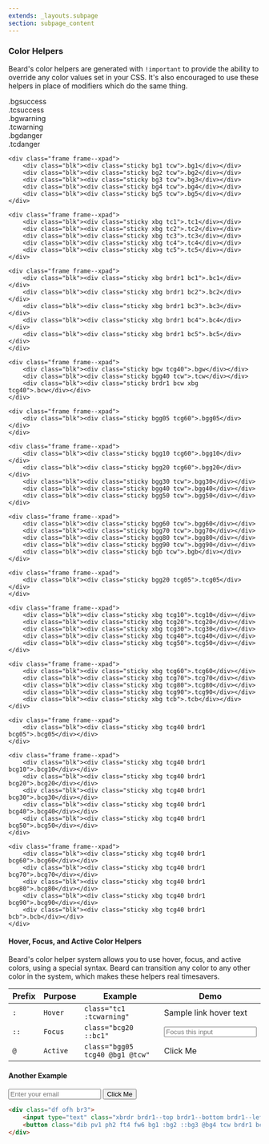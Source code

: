 ```yaml
---
extends: _layouts.subpage
section: subpage_content
---
```


<h3 class="tcg50 ft7 md-ft10 fw3 mb2 md-mb4">Color Helpers</h3>
<p class="tcg50 ft5 fw3 mb4 md-mb6 lh2">Beard's color helpers are generated with <code>!important</code> to provide the ability to override any color values set in your CSS. It's also encouraged to use these helpers in place of modifiers which do the same thing.</p>

<div class="mb4 ph3">
    <div class="frame frame--xpad">
        <div class="blk6"><div class="sticky bgsuccess tcw">.bgsuccess</div></div>
        <div class="blk6"><div class="sticky xbg tcsuccess">.tcsuccess</div></div>
        <div class="blk6"><div class="sticky bgwarning tcw">.bgwarning</div></div>
        <div class="blk6"><div class="sticky xbg tcwarning">.tcwarning</div></div>
        <div class="blk6"><div class="sticky bgdanger tcw">.bgdanger</div></div>
        <div class="blk6"><div class="sticky xbg tcdanger">.tcdanger</div></div>
    </div>

    <div class="frame frame--xpad">
        <div class="blk"><div class="sticky bg1 tcw">.bg1</div></div>
        <div class="blk"><div class="sticky bg2 tcw">.bg2</div></div>
        <div class="blk"><div class="sticky bg3 tcw">.bg3</div></div>
        <div class="blk"><div class="sticky bg4 tcw">.bg4</div></div>
        <div class="blk"><div class="sticky bg5 tcw">.bg5</div></div>
    </div>

    <div class="frame frame--xpad">
        <div class="blk"><div class="sticky xbg tc1">.tc1</div></div>
        <div class="blk"><div class="sticky xbg tc2">.tc2</div></div>
        <div class="blk"><div class="sticky xbg tc3">.tc3</div></div>
        <div class="blk"><div class="sticky xbg tc4">.tc4</div></div>
        <div class="blk"><div class="sticky xbg tc5">.tc5</div></div>
    </div>

    <div class="frame frame--xpad">
        <div class="blk"><div class="sticky xbg brdr1 bc1">.bc1</div></div>
        <div class="blk"><div class="sticky xbg brdr1 bc2">.bc2</div></div>
        <div class="blk"><div class="sticky xbg brdr1 bc3">.bc3</div></div>
        <div class="blk"><div class="sticky xbg brdr1 bc4">.bc4</div></div>
        <div class="blk"><div class="sticky xbg brdr1 bc5">.bc5</div></div>
    </div>

    <div class="frame frame--xpad">
        <div class="blk"><div class="sticky bgw tcg40">.bgw</div></div>
        <div class="blk"><div class="sticky bgg40 tcw">.tcw</div></div>
        <div class="blk"><div class="sticky brdr1 bcw xbg tcg40">.bcw</div></div>
    </div>

    <div class="frame frame--xpad">
        <div class="blk"><div class="sticky bgg05 tcg60">.bgg05</div></div>
    </div>

    <div class="frame frame--xpad">
        <div class="blk"><div class="sticky bgg10 tcg60">.bgg10</div></div>
        <div class="blk"><div class="sticky bgg20 tcg60">.bgg20</div></div>
        <div class="blk"><div class="sticky bgg30 tcw">.bgg30</div></div>
        <div class="blk"><div class="sticky bgg40 tcw">.bgg40</div></div>
        <div class="blk"><div class="sticky bgg50 tcw">.bgg50</div></div>
    </div>

    <div class="frame frame--xpad">
        <div class="blk"><div class="sticky bgg60 tcw">.bgg60</div></div>
        <div class="blk"><div class="sticky bgg70 tcw">.bgg70</div></div>
        <div class="blk"><div class="sticky bgg80 tcw">.bgg80</div></div>
        <div class="blk"><div class="sticky bgg90 tcw">.bgg90</div></div>
        <div class="blk"><div class="sticky bgb tcw">.bgb</div></div>
    </div>

    <div class="frame frame--xpad">
        <div class="blk"><div class="sticky bgg20 tcg05">.tcg05</div></div>
    </div>

    <div class="frame frame--xpad">
        <div class="blk"><div class="sticky xbg tcg10">.tcg10</div></div>
        <div class="blk"><div class="sticky xbg tcg20">.tcg20</div></div>
        <div class="blk"><div class="sticky xbg tcg30">.tcg30</div></div>
        <div class="blk"><div class="sticky xbg tcg40">.tcg40</div></div>
        <div class="blk"><div class="sticky xbg tcg50">.tcg50</div></div>
    </div>

    <div class="frame frame--xpad">
        <div class="blk"><div class="sticky xbg tcg60">.tcg60</div></div>
        <div class="blk"><div class="sticky xbg tcg70">.tcg70</div></div>
        <div class="blk"><div class="sticky xbg tcg80">.tcg80</div></div>
        <div class="blk"><div class="sticky xbg tcg90">.tcg90</div></div>
        <div class="blk"><div class="sticky xbg tcb">.tcb</div></div>
    </div>

    <div class="frame frame--xpad">
        <div class="blk"><div class="sticky xbg tcg40 brdr1 bcg05">.bcg05</div></div>
    </div>

    <div class="frame frame--xpad">
        <div class="blk"><div class="sticky xbg tcg40 brdr1 bcg10">.bcg10</div></div>
        <div class="blk"><div class="sticky xbg tcg40 brdr1 bcg20">.bcg20</div></div>
        <div class="blk"><div class="sticky xbg tcg40 brdr1 bcg30">.bcg30</div></div>
        <div class="blk"><div class="sticky xbg tcg40 brdr1 bcg40">.bcg40</div></div>
        <div class="blk"><div class="sticky xbg tcg40 brdr1 bcg50">.bcg50</div></div>
    </div>

    <div class="frame frame--xpad">
        <div class="blk"><div class="sticky xbg tcg40 brdr1 bcg60">.bcg60</div></div>
        <div class="blk"><div class="sticky xbg tcg40 brdr1 bcg70">.bcg70</div></div>
        <div class="blk"><div class="sticky xbg tcg40 brdr1 bcg80">.bcg80</div></div>
        <div class="blk"><div class="sticky xbg tcg40 brdr1 bcg90">.bcg90</div></div>
        <div class="blk"><div class="sticky xbg tcg40 brdr1 bcb">.bcb</div></div>
    </div>
</div>

<h4 class="tcg50 ft7 fw3 mb2 md-mb4">Hover, Focus, and Active Color Helpers</h4>
<p class="tcg50 ft5 fw3 mb4 lh2">Beard's color helper system allows you to use hover, focus, and active colors, using a special syntax. Beard can transition any color to any other color in the system, which makes these helpers real timesavers.</p>

<table class="w100 mb6 ft4 tcg60 lh2">
    <thead>
        <tr class="brdr1--bottom bcg10">
            <th class="pv1">Prefix</th>
            <th class="pv1">Purpose</th>
            <th class="only-sm-dn pv1">Example</th>
            <th class="only-sm-dn pv1">Demo</td>
        </tr>
    </thead>
    <tbody>
    <tr class="brdr1--bottom bcg10">
        <td class="pv1"><code>:</code></td>
        <td class="pv1"><code>Hover</code></td>
        <td class="only-sm-dn pv1"><code>class="tc1 :tcwarning"</code></td>
        <td class="only-sm-dn pv1">
            <span class="pointer tc1 :tcwarning">Sample link hover text</span>
        </td>
    </tr>
    <tr class="brdr1--bottom bcg10">
        <td class="pv1"><code>::</code></td>
        <td class="pv1"><code>Focus</code></td>
        <td class="only-sm-dn pv1"><code>class="bcg20 ::bc1"</code></td>
        <td class="only-sm-dn pv1 tcg60 ::tcdanger">
            <input type="text" class="brdr1 bcg20 ::bc1 pv1 ph2 ft5" placeholder="Focus this input">
        </td>
    </tr>
    <tr class="brdr1--bottom bcg10">
        <td class="pv1"><code>@</code></td>
        <td class="pv1"><code>Active</code></td>
        <td class="only-sm-dn pv1"><code>class="bgg05 tcg40 @bg1 @tcw"</code></td>
        <td class="only-sm-dn pv1 tcg60 @tcdanger">
            <a class="pointer bgg05 tcg40 @bg1 @tcw ph2 pv1 ft4">Click Me</a>
        </td>
    </tr>
</tbody>
</table>

<h4 class="tcg50 ft7 fw3 mb2 md-mb4">Another Example</h4>

<div class="df aic jcc acc br3 bgg05 brdr1 bcg20 pv3 mb4">
    <div class="df ofh br3">
        <input type="text" class="xbrdr brdr1--top brdr1--bottom brdr1--left bcg20 ::bc1 ph2 ft4" placeholder="Enter your email">
        <button class="dib pv1 ph2 ft4 fw6 bg1 :bg2 ::bg3 @bg4 tcw brdr1 bc1">Click Me</button>
    </div>
</div>

```html
<div class="df ofh br3">
    <input type="text" class="xbrdr brdr1--top brdr1--bottom brdr1--left bcg20 ::bc1 ph2 ft4" placeholder="Enter your email">
    <button class="dib pv1 ph2 ft4 fw6 bg1 :bg2 ::bg3 @bg4 tcw brdr1 bc1">Click Me</button>
</div>
```